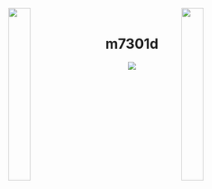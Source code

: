 <img align="right" src="https://static.wikia.nocookie.net/rijon/images/c/cb/349-Feebas.gif/revision/latest?cb=20231210071003" width="30%" style="display:inline-block;"><img align="left" src="https://i.gifer.com/5GpG.gif" width="30%" style="display:inline-block;">
<br>
<div align="center">
  <h1 style="margin-bottom: 20px;">m7301d</h1>
  <img src="https://readme-typing-svg.herokuapp.com/?lines=Howdy;Welcome+to+my+profile!;Have+a+gander!&font=Fira%20Code&color=%23FFFF00&center=true&width=280&height=50">
</div>
